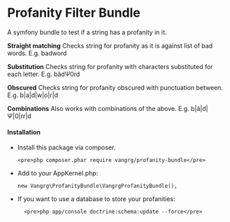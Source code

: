 <h1>Profanity Filter Bundle</h1>

A symfony bundle to test if a string has a profanity in it.

<b>Straight matching</b>
Checks string for profanity as it is against list of bad words. E.g. badword

<b>Substitution</b>
Checks string for profanity with characters substituted for each letter. E.g. bâdΨ0rd

<b>Obscured</b>
Checks string for profanity obscured with punctuation between. E.g. b|a|d|w|o|r|d

<b>Combinations</b>
Also works with combinations of the above. E.g. b|â|d|Ψ|0|rr|d

<h4>Installation</h4>
<ul>
  <li>
    Install this package via composer.

    <pre>php composer.phar require vangrg/profanity-bundle</pre>
  </li>
  <li>
    Add to your AppKernel.php:

    new Vangrg\ProfanityBundle\VangrgProfanityBundle(),
   </li>
   <li>
      If you want to use a database to store your profanities:

      <pre>php app/console doctrine:schema:update --force</pre>
   </li>
</ul>

